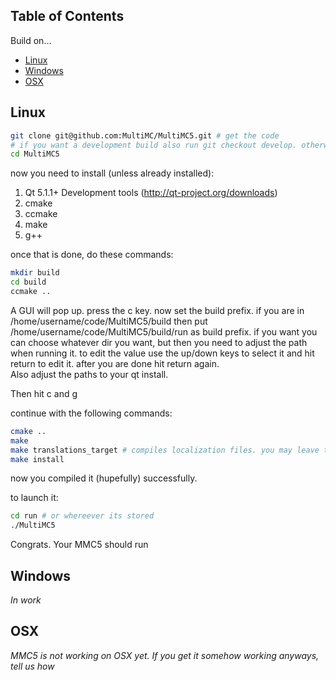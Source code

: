 ## Table of Contents

Build on...

* [Linux](#linux)
* [Windows](#win)
* [OSX](#osx)

## <a id="linux"></a>Linux

```bash
git clone git@github.com:MultiMC/MultiMC5.git # get the code
# if you want a development build also run git checkout develop. otherwise you get a stable build (from master)
cd MultiMC5
```

now you need to install (unless already installed):

1. Qt 5.1.1+ Development tools (http://qt-project.org/downloads)
1. cmake
1. ccmake
1. make
1. g++

once that is done, do these commands:

```bash
mkdir build
cd build
ccmake ..
```

A GUI will pop up. press the c key. now set the build prefix. if you are in /home/username/code/MultiMC5/build then put /home/username/code/MultiMC5/build/run as build prefix. if you want you can choose whatever dir you want, but then you need to adjust the path when running it. to edit the value use the up/down keys to select it and hit return to edit it. after you are done hit return again.  
Also adjust the paths to your qt install.

Then hit c and g

continue with the following commands:

```bash
cmake ..
make
make translations_target # compiles localization files. you may leave this out if your language is english
make install
```
now you compiled it (hupefully) successfully.

to launch it:

```bash
cd run # or whereever its stored
./MultiMC5
```

Congrats. Your MMC5 should run

## <a id="win"></a>Windows

*In work*

## <a id="osx"></a>OSX

*MMC5 is not working on OSX yet. If you get it somehow working anyways, tell us how*
